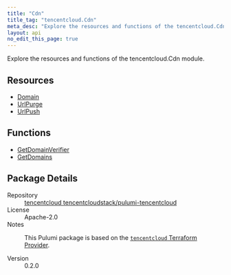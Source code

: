 ```yaml
---
title: "Cdn"
title_tag: "tencentcloud.Cdn"
meta_desc: "Explore the resources and functions of the tencentcloud.Cdn module."
layout: api
no_edit_this_page: true
---
```


<!-- WARNING: this file was generated by Pulumi Docs Generator. -->
<!-- Do not edit by hand unless you're certain you know what you are doing! -->

Explore the resources and functions of the tencentcloud.Cdn module.

<h2 id="resources">Resources</h2>
<ul class="api">
    <li><a href="domain/" title="Domain"><span class="api-symbol api-symbol--resource"></span>Domain</a></li>
    <li><a href="urlpurge/" title="UrlPurge"><span class="api-symbol api-symbol--resource"></span>UrlPurge</a></li>
    <li><a href="urlpush/" title="UrlPush"><span class="api-symbol api-symbol--resource"></span>UrlPush</a></li>
</ul>

<h2 id="functions">Functions</h2>
<ul class="api">
    <li><a href="getdomainverifier/" title="GetDomainVerifier"><span class="api-symbol api-symbol--function"></span>GetDomainVerifier</a></li>
    <li><a href="getdomains/" title="GetDomains"><span class="api-symbol api-symbol--function"></span>GetDomains</a></li>
</ul>

<h2 id="package-details">Package Details</h2>
<dl class="package-details">
	<dt>Repository</dt>
	<dd><a href="https://github.com/tencentcloudstack/pulumi-tencentcloud">tencentcloud tencentcloudstack/pulumi-tencentcloud</a></dd>
	<dt>License</dt>
	<dd>Apache-2.0</dd>
	<dt>Notes</dt>
	<dd><p>This Pulumi package is based on the <a href="https://github.com/tencentcloudstack/terraform-provider-tencentcloud"><code>tencentcloud</code> Terraform Provider</a>.</p>
</dd>
	<dt>Version</dt>
	<dd>0.2.0</dd>
</dl>

